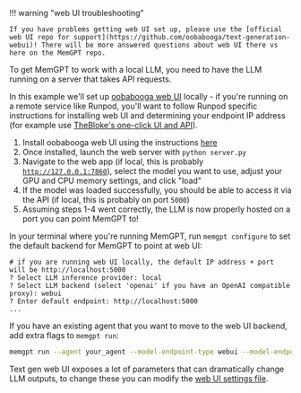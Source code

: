 !!! warning "web UI troubleshooting"

    If you have problems getting web UI set up, please use the [official web UI repo for support](https://github.com/oobabooga/text-generation-webui)! There will be more answered questions about web UI there vs here on the MemGPT repo.

To get MemGPT to work with a local LLM, you need to have the LLM running on a server that takes API requests.

In this example we'll set up [oobabooga web UI](https://github.com/oobabooga/text-generation-webui#starting-the-web-ui) locally - if you're running on a remote service like Runpod, you'll want to follow Runpod specific instructions for installing web UI and determining your endpoint IP address (for example use [TheBloke's one-click UI and API](https://github.com/TheBlokeAI/dockerLLM/blob/main/README_Runpod_LocalLLMsUIandAPI.md)).

1. Install oobabooga web UI using the instructions [here](https://github.com/oobabooga/text-generation-webui#starting-the-web-ui)
2. Once installed, launch the web server with `python server.py`
3. Navigate to the web app (if local, this is probably [`http://127.0.0.1:7860`](http://localhost:7860)), select the model you want to use, adjust your GPU and CPU memory settings, and click "load"
4. If the model was loaded successfully, you should be able to access it via the API (if local, this is probably on port `5000`)
5. Assuming steps 1-4 went correctly, the LLM is now properly hosted on a port you can point MemGPT to!

In your terminal where you're running MemGPT, run `memgpt configure` to set the default backend for MemGPT to point at web UI:
```
# if you are running web UI locally, the default IP address + port will be http://localhost:5000
? Select LLM inference provider: local
? Select LLM backend (select 'openai' if you have an OpenAI compatible proxy): webui
? Enter default endpoint: http://localhost:5000
...
```

If you have an existing agent that you want to move to the web UI backend, add extra flags to `memgpt run`:
```sh
memgpt run --agent your_agent --model-endpoint-type webui --model-endpoint http://localhost:5000
```

Text gen web UI exposes a lot of parameters that can dramatically change LLM outputs, to change these you can modify the [web UI settings file](https://github.com/cpacker/MemGPT/blob/main/memgpt/local_llm/webui/settings.py).
